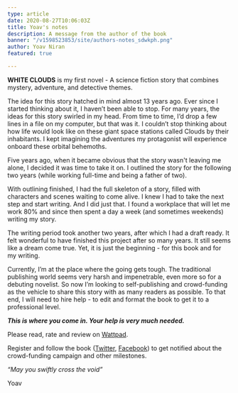 ```yaml
---
type: article
date: 2020-08-27T10:06:03Z
title: Yoav's notes
description: A message from the author of the book
banner: "/v1598523853/site/authors-notes_sdwkph.png"
author: Yoav Niran
featured: true

---
```

**WHITE CLOUDS** is my first novel - A science fiction story that combines mystery, adventure, and detective themes.

The idea for this story hatched in mind almost 13 years ago. Ever since I started thinking about it, I haven’t been able to stop. For many years, the ideas for this story swirled in my head. From time to time, I’d drop a few lines in a file on my computer, but that was it. I couldn’t stop thinking about how life would look like on these giant space stations called Clouds by their inhabitants. I kept imagining the adventures my protagonist will experience onboard these orbital behemoths.

Five years ago, when it became obvious that the story wasn't leaving me alone, I decided it was time to take it on. I outlined the story for the following two years (while working full-time and being a father of two).

With outlining finished, I had the full skeleton of a story, filled with characters and scenes waiting to come alive. I knew I had to take the next step and start writing. And I did just that. I found a workplace that will let me work 80% and since then spent a day a week (and sometimes weekends) writing my story.

The writing period took another two years, after which I had a draft ready. It felt wonderful to have finished this project after so many years. It still seems like a dream come true. Yet, it is just the beginning - for this book and for my writing.

Currently, I’m at the place where the going gets tough. The traditional publishing world seems very harsh and impenetrable, even more so for a debuting novelist. So now I’m looking to self-publishing and crowd-funding as the vehicle to share this story with as many readers as possible. To that end, I will need to hire help - to edit and format the book to get it to a professional level.

**_This is where you come in. Your help is very much needed._** 

Please read, rate and review on [Wattpad](https://www.wattpad.com/story/212341112-white-clouds). 

Register and follow the book ([Twitter](https://twitter.com/poeticGeek), [Facebook](https://www.facebook.com/whitecloudsbook)) to get notified about the crowd-funding campaign and other milestones.

_“May you swiftly cross the void”_

Yoav